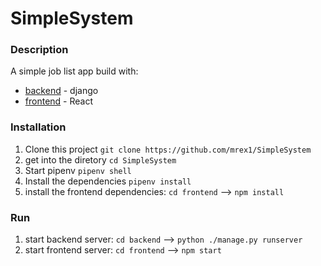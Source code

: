 ﻿# SimpleSystem
### Description
A simple job list app
build with: 
* [backend](/backend) - django
* [frontend](/frontend) - React
### Installation
1. Clone this project ```git clone https://github.com/mrex1/SimpleSystem```
2. get into the diretory ```cd SimpleSystem```
3. Start pipenv ```pipenv shell```
4. Install the dependencies ```pipenv install```
5. install the frontend dependencies:
```cd frontend``` --> ```npm install```
### Run
1. start backend server: ```cd backend``` --> ```python ./manage.py runserver```
2. start frontend server: ```cd frontend``` --> ```npm start```
